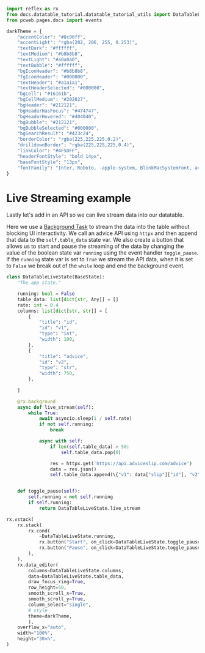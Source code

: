 ```python exec
import reflex as rx
from docs.datatable_tutorial.datatable_tutorial_utils import DataTableLiveState
from pcweb.pages.docs import events

darkTheme = {
    "accentColor": "#8c96ff",
    "accentLight": "rgba(202, 206, 255, 0.253)",
    "textDark": "#ffffff",
    "textMedium": "#b8b8b8",
    "textLight": "#a0a0a0",
    "textBubble": "#ffffff",
    "bgIconHeader": "#b8b8b8",
    "fgIconHeader": "#000000",
    "textHeader": "#a1a1a1",
    "textHeaderSelected": "#000000",
    "bgCell": "#16161b",
    "bgCellMedium": "#202027",
    "bgHeader": "#212121",
    "bgHeaderHasFocus": "#474747",
    "bgHeaderHovered": "#404040",
    "bgBubble": "#212121",
    "bgBubbleSelected": "#000000",
    "bgSearchResult": "#423c24",
    "borderColor": "rgba(225,225,225,0.2)",
    "drilldownBorder": "rgba(225,225,225,0.4)",
    "linkColor": "#4F5DFF",
    "headerFontStyle": "bold 14px",
    "baseFontStyle": "13px",
    "fontFamily": "Inter, Roboto, -apple-system, BlinkMacSystemFont, avenir next, avenir, segoe ui, helvetica neue, helvetica, Ubuntu, noto, arial, sans-serif",
}
```

# Live Streaming example

Lastly let's add in an API so we can live stream data into our datatable.

Here we use a [Background Task]({events.background_events.path}) to stream the data into the table without blocking UI interactivity. We call an advice API using `httpx` and then append that data to the `self.table_data` state var. We also create a button that allows us to start and pause the streaming of the data by changing the value of the boolean state var `running` using the event handler `toggle_pause`. If the `running` state var is set to `True` we stream the API data, when it is set to `False` we break out of the `while` loop and end the background event.

```python
class DataTableLiveState(BaseState):
    "The app state."

    running: bool = False
    table_data: list[dict[str, Any]] = []
    rate: int = 0.4
    columns: list[dict[str, str]] = [
        {
            "title": "id", 
            "id": "v1", 
            "type": "int",
            "width": 100,
        },
        {
            "title": "advice", 
            "id": "v2", 
            "type": "str",
            "width": 750,
        },
    
    ]

    @rx.background
    async def live_stream(self):
        while True:
            await asyncio.sleep(1 / self.rate)
            if not self.running:
                break

            async with self:
                if len(self.table_data) > 50:
                    self.table_data.pop(0)

                res = httpx.get('https://api.adviceslip.com/advice')
                data = res.json()
                self.table_data.append(\{"v1": data["slip"]["id"], "v2": data["slip"]["advice"]})


    def toggle_pause(self):
        self.running = not self.running
        if self.running:
            return DataTableLiveState.live_stream
```

```python demo
rx.vstack(
    rx.stack(
        rx.cond(
            ~DataTableLiveState.running,
            rx.button("Start", on_click=DataTableLiveState.toggle_pause, color_scheme='green'),
            rx.button("Pause", on_click=DataTableLiveState.toggle_pause, color_scheme='red'),
        ),
    ),
    rx.data_editor(
        columns=DataTableLiveState.columns,
        data=DataTableLiveState.table_data,
        draw_focus_ring=True,
        row_height=50,
        smooth_scroll_x=True,
        smooth_scroll_y=True,
        column_select="single",
        # style
        theme=darkTheme,
        ),
    overflow_x="auto",
    width="100%",
    height="30vh",
)
```

